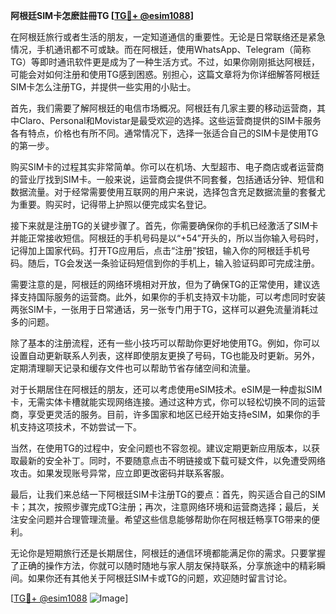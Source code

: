 **阿根廷SIM卡怎麽註冊TG [[TG💪+ @esim1088](https://t.me/s/esim1088)]**

在阿根廷旅行或者生活的朋友，一定知道通信的重要性。无论是日常联络还是紧急情况，手机通讯都不可或缺。而在阿根廷，使用WhatsApp、Telegram（简称TG）等即时通讯软件更是成为了一种生活方式。不过，如果你刚刚抵达阿根廷，可能会对如何注册和使用TG感到困惑。别担心，这篇文章将为你详细解答阿根廷SIM卡怎么注册TG，并提供一些实用的小贴士。

首先，我们需要了解阿根廷的电信市场概况。阿根廷有几家主要的移动运营商，其中Claro、Personal和Movistar是最受欢迎的选择。这些运营商提供的SIM卡服务各有特点，价格也有所不同。通常情况下，选择一张适合自己的SIM卡是使用TG的第一步。

购买SIM卡的过程其实非常简单。你可以在机场、大型超市、电子商店或者运营商的营业厅找到SIM卡。一般来说，运营商会提供不同套餐，包括通话分钟、短信和数据流量。对于经常需要使用互联网的用户来说，选择包含充足数据流量的套餐尤为重要。购买时，记得带上护照以便完成实名登记。

接下来就是注册TG的关键步骤了。首先，你需要确保你的手机已经激活了SIM卡并能正常接收短信。阿根廷的手机号码是以“+54”开头的，所以当你输入号码时，记得加上国家代码。打开TG应用后，点击“注册”按钮，输入你的阿根廷手机号码。随后，TG会发送一条验证码短信到你的手机上，输入验证码即可完成注册。

需要注意的是，阿根廷的网络环境相对开放，但为了确保TG的正常使用，建议选择支持国际服务的运营商。此外，如果你的手机支持双卡功能，可以考虑同时安装两张SIM卡，一张用于日常通话，另一张专门用于TG，这样可以避免流量消耗过多的问题。

除了基本的注册流程，还有一些小技巧可以帮助你更好地使用TG。例如，你可以设置自动更新联系人列表，这样即使朋友更换了号码，TG也能及时更新。另外，定期清理聊天记录和缓存文件也可以帮助节省存储空间和流量。

对于长期居住在阿根廷的朋友，还可以考虑使用eSIM技术。eSIM是一种虚拟SIM卡，无需实体卡槽就能实现网络连接。通过这种方式，你可以轻松切换不同的运营商，享受更灵活的服务。目前，许多国家和地区已经开始支持eSIM，如果你的手机支持这项技术，不妨尝试一下。

当然，在使用TG的过程中，安全问题也不容忽视。建议定期更新应用版本，以获取最新的安全补丁。同时，不要随意点击不明链接或下载可疑文件，以免遭受网络攻击。如果发现账号异常，应立即更改密码并联系客服。

最后，让我们来总结一下阿根廷SIM卡注册TG的要点：首先，购买适合自己的SIM卡；其次，按照步骤完成TG注册；再次，注意网络环境和运营商选择；最后，关注安全问题并合理管理流量。希望这些信息能够帮助你在阿根廷畅享TG带来的便利。

无论你是短期旅行还是长期居住，阿根廷的通信环境都能满足你的需求。只要掌握了正确的操作方法，你就可以随时随地与家人朋友保持联系，分享旅途中的精彩瞬间。如果你还有其他关于阿根廷SIM卡或TG的问题，欢迎随时留言讨论。

[[TG💪+ @esim1088](https://t.me/s/esim1088) ![Image](https://i.postimg.cc/4NQfJmqS/Snipaste-2025-05-13-00-14-12.png)]